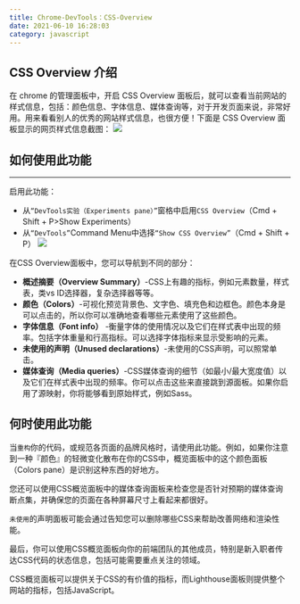 ```yaml
---
title: Chrome-DevTools：CSS-Overview
date: 2021-06-10 16:28:03
category: javascript
---
```

## CSS Overview 介绍
在 chrome 的管理面板中，开启 CSS Overview 面板后，就可以查看当前网站的样式信息，包括：颜色信息、字体信息、媒体查询等，对于开发页面来说，非常好用。用来看看别人的优秀的网站样式信息，也很方便！下面是 CSS Overview 面板显示的网页样式信息截图：
![](https://upload-images.jianshu.io/upload_images/10024246-0c9a047af53b60d0.png?imageMogr2/auto-orient/strip%7CimageView2/2/w/1240)

## 如何使用此功能
---
启用此功能：
- 从`“DevTools实验（Experiments pane）”`窗格中启用`CSS Overview`（Cmd + Shift + P>Show Experiments）
- 从`“DevTools”`Command Menu中选择`“Show CSS Overview”`（Cmd + Shift + P）
![](https://upload-images.jianshu.io/upload_images/10024246-1a7d237996867335.png?imageMogr2/auto-orient/strip%7CimageView2/2/w/1240)


在CSS Overview面板中，您可以导航到不同的部分：

- **概述摘要（Overview Summary）**-CSS上有趣的指标，例如元素数量，样式表，类vs ID选择器，复杂选择器等等。
- **颜色（Colors）**-可视化预览背景色、文字色、填充色和边框色。颜色本身是可以点击的，所以你可以准确地查看哪些元素使用了这些颜色。
- **字体信息（Font info）** -衡量字体的使用情况以及它们在样式表中出现的频率。包括字体重量和行高指标。可以选择字体指标来显示受影响的元素。
- **未使用的声明（Unused declarations）**-未使用的CSS声明，可以照常单击。
- **媒体查询（Media queries）**-CSS媒体查询的细节（如最小/最大宽度值）以及它们在样式表中出现的频率。你可以点击这些来直接跳到源面板。如果你启用了源映射，你将能够看到原始样式，例如Sass。
## 何时使用此功能
当`重构`你的代码，或规范各页面的品牌风格时，请使用此功能。例如，如果你注意到一种『颜色』的轻微变化散布在你的CSS中，概览面板中的这个颜色面板（Colors pane）是识别这种东西的好地方。

您还可以使用CSS概览面板中的媒体查询面板来检查您是否针对预期的媒体查询断点集，并确保您的页面在各种屏幕尺寸上看起来都很好。

`未使用`的声明面板可能会通过告知您可以删除哪些CSS来帮助改善网络和渲染性能。

最后，你可以使用CSS概览面板向你的前端团队的其他成员，特别是新入职者传达CSS代码的状态信息，包括可能需要重点关注的领域。

CSS概览面板可以提供关于CSS的有价值的指标，而Lighthouse面板则提供整个网站的指标，包括JavaScript。
